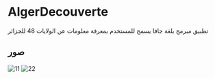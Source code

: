 # AlgerDecouverte
تطبيق مبرمج بلغة جافا يسمح للمستخدم بمعرفة معلومات عن الولايات 48 للجزائر

## صور 
![11](https://user-images.githubusercontent.com/24973145/149828217-76e87bc6-7cfd-4cac-9d05-d66ca19d2ccb.png)
![22](https://user-images.githubusercontent.com/24973145/149828223-e0cdd8a8-f04a-411c-9b95-dd99f6aadbf0.png)
